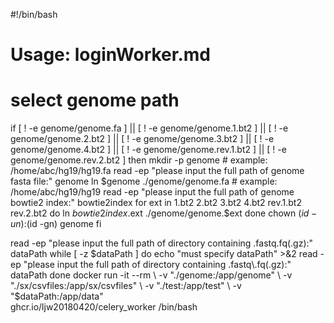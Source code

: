 #!/bin/bash
# Usage: loginWorker.md

# select genome path
if [ ! -e genome/genome.fa ] || [ ! -e genome/genome.1.bt2 ] || [ ! -e genome/genome.2.bt2 ] || [ ! -e genome/genome.3.bt2 ] || [ ! -e genome/genome.4.bt2 ] || [ ! -e genome/genome.rev.1.bt2 ] || [ ! -e genome/genome.rev.2.bt2 ]
then
    mkdir -p genome
    # example: /home/abc/hg19/hg19.fa
    read -ep "please input the full path of genome fasta file:" genome
    ln $genome ./genome/genome.fa
    # example: /home/abc/hg19/hg19
    read -ep "please input the full path of genome bowtie2 index:" bowtie2index
    for ext in 1.bt2 2.bt2 3.bt2 4.bt2 rev.1.bt2 rev.2.bt2
    do
        ln $bowtie2index.$ext ./genome/genome.$ext
    done
    chown $(id -un):$(id -gn) genome
fi

read -ep "please input the full path of directory containing .fastq\.fq(.gz):" dataPath
while [ -z $dataPath ]
do
    echo "must specify dataPath" >&2
    read -ep "please input the full path of directory containing .fastq\.fq(.gz):" dataPath
done
docker run -it --rm \
-v "./genome:/app/genome" \
-v "./sx/csvfiles:/app/sx/csvfiles" \
-v "./test:/app/test" \
-v "$dataPath:/app/data" \
ghcr.io/ljw20180420/celery_worker /bin/bash
